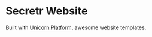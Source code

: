 # Secretr Website

Built with [Unicorn Platform](https://unicornplatform.com), awesome website templates.